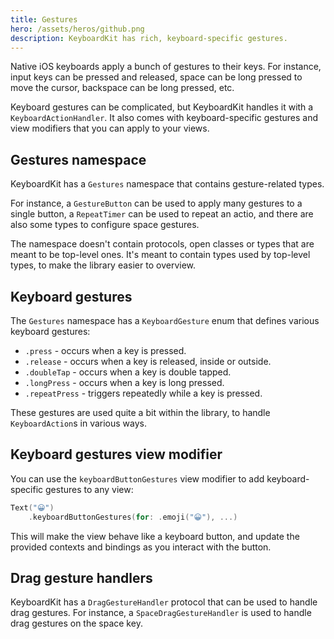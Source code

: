 ```yaml
---
title: Gestures
hero: /assets/heros/github.png
description: KeyboardKit has rich, keyboard-specific gestures.
---
```


Native iOS keyboards apply a bunch of gestures to their keys. For instance, input keys can be pressed and released, space can be long pressed to move the cursor, backspace can be long pressed, etc.

Keyboard gestures can be complicated, but KeyboardKit handles it with a ``KeyboardActionHandler``. It also comes with keyboard-specific gestures and view modifiers that you can apply to your views.



## Gestures namespace

KeyboardKit has a ``Gestures`` namespace that contains gesture-related types.

For instance, a ``GestureButton`` can be used to apply many gestures to a single button, a ``RepeatTimer`` can be used to repeat an actio, and there are also some types to configure space gestures.

The namespace doesn't contain protocols, open classes or types that are meant to be top-level ones. It's meant to contain types used by top-level types, to make the library easier to overview.



## Keyboard gestures

The ``Gestures`` namespace has a ``KeyboardGesture`` enum that defines various keyboard gestures:

* ``.press`` - occurs when a key is pressed.
* ``.release`` - occurs when a key is released, inside or outside.
* ``.doubleTap`` - occurs when a key is double tapped.
* ``.longPress`` - occurs when a key is long pressed.
* ``.repeatPress`` - triggers repeatedly while a key is pressed.

These gestures are used quite a bit within the library, to handle ``KeyboardAction``s in various ways.



## Keyboard gestures view modifier

You can use the `keyboardButtonGestures` view modifier to add keyboard-specific gestures to any view:

```swift
Text("😀")
    .keyboardButtonGestures(for: .emoji("😀"), ...)
```

This will make the view behave like a keyboard button, and update the provided contexts and bindings as you interact with the button.



## Drag gesture handlers

KeyboardKit has a ``DragGestureHandler`` protocol that can be used to handle drag gestures. For instance, a ``SpaceDragGestureHandler`` is used to handle drag gestures on the space key.
